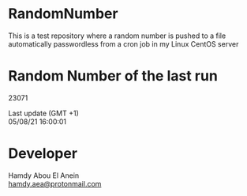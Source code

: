 # RandomNumber    
This is a test repository where a random number is pushed to a file automatically passwordless from a cron job in my Linux CentOS server    
# Random Number of the last run   
23071
      
Last update (GMT +1)    
05/08/21 16:00:01
# Developer    
Hamdy Abou El Anein   
hamdy.aea@protonmail.com
